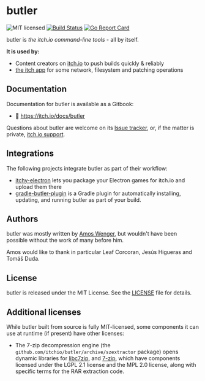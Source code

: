 # butler

![MIT licensed](https://img.shields.io/badge/license-MIT-blue.svg)
[![Build Status](https://git.itch.ovh/itchio/butler/badges/master/build.svg)](https://git.itch.ovh/itchio/butler/builds)
[![Go Report Card](https://goreportcard.com/badge/github.com/itchio/butler)](https://goreportcard.com/report/github.com/itchio/butler)

butler is *the itch.io command-line tools* - all by itself.

**It is used by:**

  * Content creators on [itch.io](https://itch.io) to push builds quickly & reliably
  * [the itch app](https://github.com/itchio/itch) for some network, filesystem and patching operations

## Documentation

Documentation for butler is available as a Gitbook:

  * :memo: <https://itch.io/docs/butler>

Questions about butler are welcome on its [Issue tracker](https://github.com/itchio/butler/issues),
or, if the matter is private, [itch.io support](https://itch.io/support).

## Integrations

The following projects integrate butler as part of their workflow:

  * [itchy-electron](https://github.com/erbridge/itchy-electron) lets you package your Electron games for itch.io and upload them there
  * [gradle-butler-plugin](https://github.com/mini2Dx/gradle-butler-plugin) is a Gradle plugin for automatically installing, updating, and running butler as part of your build.

## Authors

butler was mostly written by [Amos Wenger](https://github.com/fasterthanlime), but wouldn't have
been possible without the work of many before him.

Amos would like to thank in particular Leaf Corcoran, Jesús Higueras and Tomáš Duda.

## License

butler is released under the MIT License. See the [LICENSE](LICENSE) file for details.

## Additional licenses

While butler built from source is fully MIT-licensed, some components it can use at runtime
(if present) have other licenses:

  * The 7-zip decompression engine (the `github.com/itchio/butler/archive/szextractor` package) opens
  dynamic libraries for [libc7zip][], and [7-zip][], which have components licensed under the LGPL 2.1 license
  and the MPL 2.0 license, along with specific terms for the RAR extraction code.

[libc7zip]: https://github.com/itchio/libc7zip
[7-zip]: http://7-zip.org/faq.html
[7-zip FAQ]: http://7-zip.org/faq.html
